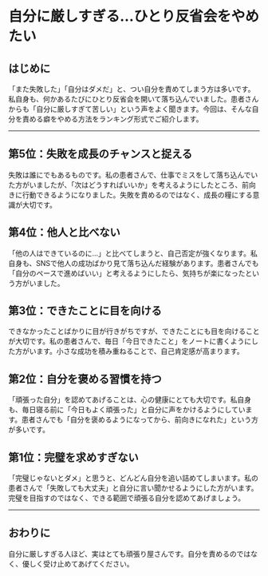 # 自分に厳しすぎる…ひとり反省会をやめたい

## はじめに
「また失敗した」「自分はダメだ」と、つい自分を責めてしまう方は多いです。私自身も、何かあるたびにひとり反省会を開いて落ち込んでいました。患者さんからも「自分に厳しすぎて苦しい」という声をよく聞きます。今回は、そんな自分を責める癖をやめる方法をランキング形式でご紹介します。

---

## 第5位：失敗を成長のチャンスと捉える
失敗は誰にでもあるものです。私の患者さんで、仕事でミスをして落ち込んでいた方がいましたが、「次はどうすればいいか」を考えるようにしたところ、前向きに行動できるようになりました。失敗を責めるのではなく、成長の糧にする意識が大切です。

## 第4位：他人と比べない
「他の人はできているのに…」と比べてしまうと、自己否定が強くなります。私自身も、SNSで他人の成功ばかり見て落ち込んだ経験があります。患者さんでも「自分のペースで進めばいい」と考えるようにしたら、気持ちが楽になったという方がいました。

## 第3位：できたことに目を向ける
できなかったことばかりに目が行きがちですが、できたことにも目を向けることが大切です。私の患者さんで、毎日「今日できたこと」をノートに書くようにした方がいます。小さな成功を積み重ねることで、自己肯定感が高まります。

## 第2位：自分を褒める習慣を持つ
「頑張った自分」を認めてあげることは、心の健康にとても大切です。私自身も、毎日寝る前に「今日もよく頑張った」と自分に声をかけるようにしています。患者さんでも「自分を褒めるようになってから、前向きになれた」という方が多いです。

## 第1位：完璧を求めすぎない
「完璧じゃないとダメ」と思うと、どんどん自分を追い詰めてしまいます。私の患者さんで「失敗しても大丈夫」と自分に言い聞かせるようにした方がいます。完璧を目指すのではなく、できる範囲で頑張る自分を認めてあげましょう。

---

## おわりに
自分に厳しすぎる人ほど、実はとても頑張り屋さんです。自分を責めるのではなく、優しく受け止めてあげてください。 
